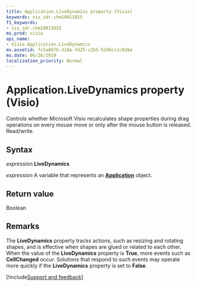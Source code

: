 ```yaml
---
title: Application.LiveDynamics property (Visio)
keywords: vis_sdr.chm10013855
f1_keywords:
- vis_sdr.chm10013855
ms.prod: visio
api_name:
- Visio.Application.LiveDynamics
ms.assetid: fc5a887b-318a-fd25-c2b5-52d6cc1c026e
ms.date: 06/26/2019
localization_priority: Normal
---
```



# Application.LiveDynamics property (Visio)

Controls whether Microsoft Visio recalculates shape properties during drag operations on every mouse move or only after the mouse button is released. Read/write.


## Syntax

_expression_.**LiveDynamics**

_expression_ A variable that represents an **[Application](Visio.Application.md)** object.


## Return value

Boolean


## Remarks

The **LiveDynamics** property tracks actions, such as resizing and rotating shapes, and is effective when shapes are glued or related to each other. When the value of the **LiveDynamics** property is **True**, more events such as **CellChanged** occur. Solutions that respond to such events may operate more quickly if the **LiveDynamics** property is set to **False**.


[!include[Support and feedback](~/includes/feedback-boilerplate.md)]
